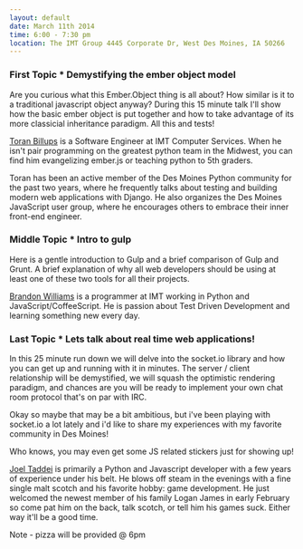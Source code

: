 ```yaml
---
layout: default
date: March 11th 2014
time: 6:00 - 7:30 pm
location: The IMT Group 4445 Corporate Dr, West Des Moines, IA 50266
---
```

### First Topic * Demystifying the ember object model

Are you curious what this Ember.Object thing is all about? How similar is it to a traditional javascript object anyway? During this 15 minute talk I'll show how the basic ember object is put together and how to take advantage of its more classicial inheritance paradigm. All this and tests!

[Toran Billups](https://twitter.com/toranb) is a Software Engineer at IMT Computer Services. When he isn't pair programming on the greatest python team in the Midwest, you can find him evangelizing ember.js or teaching python to 5th graders.

Toran has been an active member of the Des Moines Python community for the past two years, where he frequently talks about testing and building modern web applications with Django. He also organizes the Des Moines JavaScript user group, where he encourages others to embrace their inner front-end engineer.

### Middle Topic * Intro to gulp

Here is a gentle introduction to Gulp and a brief comparison of Gulp and Grunt. A brief explanation of why all web developers should be using at least one of these two tools for all their projects.

[Brandon Williams](https://twitter.com/williamsbdev) is a programmer at IMT working in Python and JavaScript/CoffeeScript. He is passion about Test Driven Development and learning something new every day.

### Last Topic * Lets talk about real time web applications!  

In this 25 minute run down we will delve into the socket.io library and how you can get up and running with it in minutes.  The server / client relationship will be demystified, we will squash the optimistic rendering paradigm, and chances are you will be ready to implement your own chat room protocol that's on par with IRC.

Okay so maybe that may be a bit ambitious, but i've been playing with socket.io a lot lately and i'd like to share my experiences with my favorite community in Des Moines!

Who knows, you may even get some JS related stickers just for showing up!

[Joel Taddei](https://twitter.com/taddeimania) is primarily a Python and Javascript developer with a few years of experience under his belt.  He blows off steam in the evenings with a fine single malt scotch and his favorite hobby: game development.  He just welcomed the newest member of his family Logan James in early February so come pat him on the back, talk scotch, or tell him his games suck. Either way it'll be a good time.

Note - pizza will be provided @ 6pm
